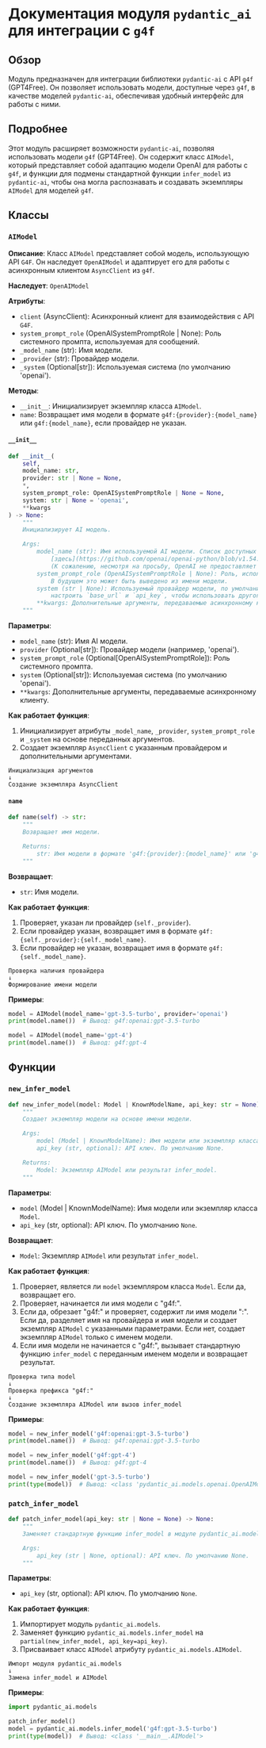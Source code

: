 # Документация модуля `pydantic_ai` для интеграции с `g4f`

## Обзор

Модуль предназначен для интеграции библиотеки `pydantic-ai` с API `g4f` (GPT4Free). Он позволяет использовать модели, доступные через `g4f`, в качестве моделей `pydantic-ai`, обеспечивая удобный интерфейс для работы с ними.

## Подробнее

Этот модуль расширяет возможности `pydantic-ai`, позволяя использовать модели `g4f` (GPT4Free). Он содержит класс `AIModel`, который представляет собой адаптацию модели OpenAI для работы с `g4f`, и функции для подмены стандартной функции `infer_model` из `pydantic-ai`, чтобы она могла распознавать и создавать экземпляры `AIModel` для моделей `g4f`.

## Классы

### `AIModel`

**Описание**: Класс `AIModel` представляет собой модель, использующую API `G4F`. Он наследует `OpenAIModel` и адаптирует его для работы с асинхронным клиентом `AsyncClient` из `g4f`.

**Наследует**: `OpenAIModel`

**Атрибуты**:

-   `client` (AsyncClient): Асинхронный клиент для взаимодействия с API `G4F`.
-   `system_prompt_role` (OpenAISystemPromptRole | None): Роль системного промпта, используемая для сообщений.
-   `_model_name` (str): Имя модели.
-   `_provider` (str): Провайдер модели.
-   `_system` (Optional[str]): Используемая система (по умолчанию 'openai').

**Методы**:

-   `__init__`: Инициализирует экземпляр класса `AIModel`.
-   `name`: Возвращает имя модели в формате `g4f:{provider}:{model_name}` или `g4f:{model_name}`, если провайдер не указан.

#### `__init__`

```python
def __init__(
    self,
    model_name: str,
    provider: str | None = None,
    *,
    system_prompt_role: OpenAISystemPromptRole | None = None,
    system: str | None = 'openai',
    **kwargs
) -> None:
    """
    Инициализирует AI модель.

    Args:
        model_name (str): Имя используемой AI модели. Список доступных имен моделей можно найти
            [здесь](https://github.com/openai/openai-python/blob/v1.54.3/src/openai/types/chat_model.py#L7)
            (К сожалению, несмотря на просьбу, OpenAI не предоставляет `.inv` файлы для своего API).
        system_prompt_role (OpenAISystemPromptRole | None): Роль, используемая для системного промпт сообщения. Если не указана, по умолчанию используется `'system'`.
            В будущем это может быть выведено из имени модели.
        system (str | None): Используемый провайдер модели, по умолчанию 'openai'. Это для целей наблюдаемости, вы должны
            настроить `base_url` и `api_key`, чтобы использовать другого провайдера.
        **kwargs: Дополнительные аргументы, передаваемые асинхронному клиенту.
    """
```

**Параметры**:

-   `model_name` (str): Имя AI модели.
-   `provider` (Optional[str]): Провайдер модели (например, 'openai').
-   `system_prompt_role` (Optional[OpenAISystemPromptRole]): Роль системного промпта.
-   `system` (Optional[str]): Используемая система (по умолчанию 'openai').
-   `**kwargs`: Дополнительные аргументы, передаваемые асинхронному клиенту.

**Как работает функция**:

1.  Инициализирует атрибуты `_model_name`, `_provider`, `system_prompt_role` и `_system` на основе переданных аргументов.
2.  Создает экземпляр `AsyncClient` с указанным провайдером и дополнительными аргументами.

```
Инициализация аргументов
↓
Создание экземпляра AsyncClient
```

#### `name`

```python
def name(self) -> str:
    """
    Возвращает имя модели.

    Returns:
        str: Имя модели в формате 'g4f:{provider}:{model_name}' или 'g4f:{model_name}', если провайдер не указан.
    """
```

**Возвращает**:

-   `str`: Имя модели.

**Как работает функция**:

1.  Проверяет, указан ли провайдер (`self._provider`).
2.  Если провайдер указан, возвращает имя в формате `g4f:{self._provider}:{self._model_name}`.
3.  Если провайдер не указан, возвращает имя в формате `g4f:{self._model_name}`.

```
Проверка наличия провайдера
↓
Формирование имени модели
```

**Примеры**:

```python
model = AIModel(model_name='gpt-3.5-turbo', provider='openai')
print(model.name())  # Вывод: g4f:openai:gpt-3.5-turbo

model = AIModel(model_name='gpt-4')
print(model.name())  # Вывод: g4f:gpt-4
```

## Функции

### `new_infer_model`

```python
def new_infer_model(model: Model | KnownModelName, api_key: str = None) -> Model:
    """
    Создает экземпляр модели на основе имени модели.

    Args:
        model (Model | KnownModelName): Имя модели или экземпляр класса Model.
        api_key (str, optional): API ключ. По умолчанию None.

    Returns:
        Model: Экземпляр AIModel или результат infer_model.
    """
```

**Параметры**:

-   `model` (Model | KnownModelName): Имя модели или экземпляр класса `Model`.
-   `api_key` (str, optional): API ключ. По умолчанию `None`.

**Возвращает**:

-   `Model`: Экземпляр `AIModel` или результат `infer_model`.

**Как работает функция**:

1.  Проверяет, является ли `model` экземпляром класса `Model`. Если да, возвращает его.
2.  Проверяет, начинается ли имя модели с "g4f:".
3.  Если да, обрезает "g4f:" и проверяет, содержит ли имя модели ":". Если да, разделяет имя на провайдера и имя модели и создает экземпляр `AIModel` с указанными параметрами. Если нет, создает экземпляр `AIModel` только с именем модели.
4.  Если имя модели не начинается с "g4f:", вызывает стандартную функцию `infer_model` с переданным именем модели и возвращает результат.

```
Проверка типа model
↓
Проверка префикса "g4f:"
↓
Создание экземпляра AIModel или вызов infer_model
```

**Примеры**:

```python
model = new_infer_model('g4f:openai:gpt-3.5-turbo')
print(model.name())  # Вывод: g4f:openai:gpt-3.5-turbo

model = new_infer_model('g4f:gpt-4')
print(model.name())  # Вывод: g4f:gpt-4

model = new_infer_model('gpt-3.5-turbo')
print(type(model))  # Вывод: <class 'pydantic_ai.models.openai.OpenAIModel'>
```

### `patch_infer_model`

```python
def patch_infer_model(api_key: str | None = None) -> None:
    """
    Заменяет стандартную функцию infer_model в модуле pydantic_ai.models на новую функцию new_infer_model.

    Args:
        api_key (str | None, optional): API ключ. По умолчанию None.
    """
```

**Параметры**:

-   `api_key` (str, optional): API ключ. По умолчанию `None`.

**Как работает функция**:

1.  Импортирует модуль `pydantic_ai.models`.
2.  Заменяет функцию `pydantic_ai.models.infer_model` на `partial(new_infer_model, api_key=api_key)`.
3.  Присваивает класс `AIModel` атрибуту `pydantic_ai.models.AIModel`.

```
Импорт модуля pydantic_ai.models
↓
Замена infer_model и AIModel
```

**Примеры**:

```python
import pydantic_ai.models

patch_infer_model()
model = pydantic_ai.models.infer_model('g4f:gpt-3.5-turbo')
print(type(model))  # Вывод: <class '__main__.AIModel'>
